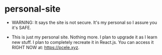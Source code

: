 # personal-site
- WARNING:
It says the site is not secure.
It's my personal so I assure you it's SAFE.

- This is just my personal site. Nothing more.
I plan to upgrade it as I learn new stuff. I plan to completely recreate it in React.js.
You can access it RIGHT NOW at: https://pcele.xyz.
